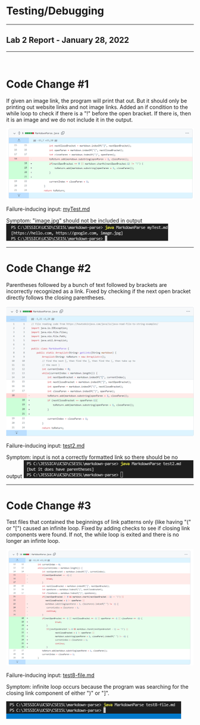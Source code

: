 # Testing/Debugging
---
## Lab 2 Report - January 28, 2022
---
<br/>

# Code Change #1 <br/>
If given an image link, the program will print that out. But it should only be printing out website links and not image links. Added an if condition to the while loop to check if there is a "!" before the open bracket. If there is, then it is an image and we do not include it in the output.

![Image](codechange1.png)

Failure-inducing input: [myTest.md](myTest.md)

Symptom: "image.jpg" should not be included in output
![Image](codeChange1Symptom.png)


---
# Code Change #2 <br/>
Parentheses followed by a bunch of text followed by brackets are incorrectly recognized as a link. Fixed by checking if the next open bracket directly follows the closing parentheses. 


![Image](codeChange2.png)

Failure-inducing input: [test2.md](test2.md)

Symptom: input is not a correctly formatted link so there should be no output
![Image](codeChange2Symptom.png)



---
# Code Change #3 <br/>
Test files that contained the beginnings of link patterns only (like having "(" or "[") caused an infinite loop. Fixed by adding checks to see if closing link components were found. If not, the while loop is exited and there is no longer an infinte loop. 


![Image](codeChange3.png)

Failure-inducing input: [test8-file.md](test8-file.md)

Symptom: infinite loop occurs because the program was searching for the closing link component of either ")" or "]". 

![Image](codeChange3Symptom.png)


